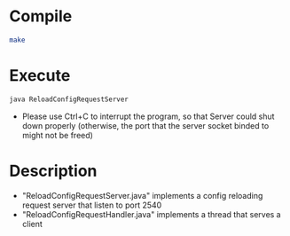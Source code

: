 # Compile
```sh
make
```
# Execute
```sh
java ReloadConfigRequestServer
```
* Please use Ctrl+C to interrupt the program, so that Server could shut down properly (otherwise, the port that the server socket binded to might not be freed)

# Description 
* "ReloadConfigRequestServer.java" implements a config reloading request server that listen to port 2540
* "ReloadConfigRequestHandler.java" implements a thread that serves a client
